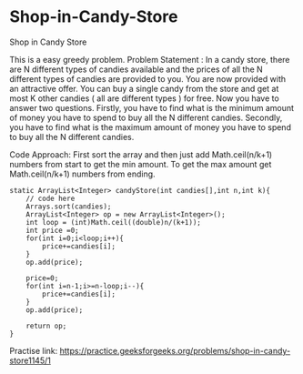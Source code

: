 # Shop-in-Candy-Store
Shop in Candy Store

This is a easy greedy problem.
Problem Statement : In a candy store, there are N different types of candies available and the prices of all the N different types of candies are provided to you.
You are now provided with an attractive offer.
You can buy a single candy from the store and get at most K other candies ( all are different types ) for free.
Now you have to answer two questions. Firstly, you have to find what is the minimum amount of money you have to spend to buy all the N different candies. Secondly, you have to find what is the maximum amount of money you have to spend to buy all the N different candies.

Code Approach: First sort the array and then just add Math.ceil(n/k+1) numbers from start to get the min amount. To get the max amount get Math.ceil(n/k+1) numbers from ending.


    static ArrayList<Integer> candyStore(int candies[],int n,int k){
        // code here
        Arrays.sort(candies);
        ArrayList<Integer> op = new ArrayList<Integer>();
        int loop = (int)Math.ceil((double)n/(k+1));
        int price =0;
        for(int i=0;i<loop;i++){
            price+=candies[i];
        }
        op.add(price);
        
        price=0;
        for(int i=n-1;i>=n-loop;i--){
            price+=candies[i];
        }
        op.add(price);
        
        return op;
    }


Practise link: https://practice.geeksforgeeks.org/problems/shop-in-candy-store1145/1
